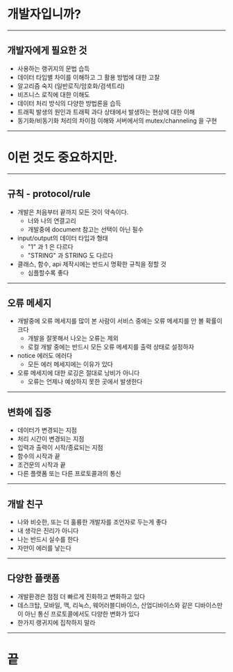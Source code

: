# 개발자입니까?<!-- .element: class="r-fit-text" -->

---

## 개발자에게 필요한 것

- 사용하는 랭귀지의 문법 습득<!-- .element: class="fragment" -->
- 데이터 타입별 차이를 이해하고 그 활용 방법에 대한 고찰<!-- .element: class="fragment" -->
- 알고리즘 숙지 (일반로직/암호화/검색트리)<!-- .element: class="fragment" -->
- 비즈니스 로직에 대한 이해도<!-- .element: class="fragment" -->
- 데이터 처리 방식의 다양한 방법론을 습득<!-- .element: class="fragment" -->
- 트래픽 발생의 원인과 트래픽 과다 상태에서 발생하는 현상에 대한 이해<!-- .element: class="fragment" -->
- 동기화/비동기화 처리의 차이점 이해와 서버에서의 mutex/channeling 을 구현<!-- .element: class="fragment" -->

---

# 이런 것도 중요하지만.<!-- .element: class="r-fit-text" -->

---

## 규칙 - protocol/rule

- 개발은 처음부터 끝까지 모든 것이 약속이다.<!-- .element: class="fragment" -->
    - 너와 나의 연결고리
    - 개발중에 document 참고는 선택이 아닌 필수
- input/output의 데이터 타입과 형태<!-- .element: class="fragment" -->
    - "1" 과 1 은 다르다
    - "STRING" 과 STRING 도 다르다
- 클래스, 함수, api 제작시에는 반드시 명확한 규칙을 정할 것
    - 심플할수록 좋다

---

## 오류 메세지

- 개발중에 오류 메세지를 많이 본 사람이 서비스 중에는 오류 메세지를 안 볼 확률이 크다<!-- .element: class="fragment" -->
    - 개발을 잘못해서 나오는 오류는 제외
    - 로컬 개발 중에는 반드시 모든 오류 메세지를 출력 상태로 설정하자
- notice 에러도 에러다<!-- .element: class="fragment" -->
    - 모든 에러 메세지에는 이유가 있다
- 오류 메세지에 대한 로깅은 절대로 낭비가 아니다<!-- .element: class="fragment" -->
    - 오류는 언제나 예상하지 못한 곳에서 발생한다

---

## 변화에 집중

- 데이터가 변경되는 지점<!-- .element: class="fragment" -->
- 처리 시간이 변경되는 지점<!-- .element: class="fragment" -->
- 입력과 출력이 시작/종료되는 지점<!-- .element: class="fragment" -->
- 함수의 시작과 끝<!-- .element: class="fragment" -->
- 조건문의 시작과 끝<!-- .element: class="fragment" -->
- 다른 플랫폼 또는 다른 프로토콜과의 통신<!-- .element: class="fragment" -->

---

## 개발 친구

- 나와 비슷한, 또는 더 훌륭한 개발자를 조언자로 두는게 좋다<!-- .element: class="fragment" -->
- 내 생각은 진리가 아니다<!-- .element: class="fragment" -->
- 나는 반드시 실수를 한다<!-- .element: class="fragment" -->
- 자만이 에러를 낳는다<!-- .element: class="fragment" -->

---

## 다양한 플랫폼

- 개발환경은 점점 더 빠르게 진화하고 변화하고 있다<!-- .element: class="fragment" -->
- 데스크탑, 모바일, 맥, 리눅스, 웨어러블디바이스, 산업디바이스와 같은 디바이스만이 아닌 통신 프로토콜에서도 다양한 변화가 있다<!-- .element: class="fragment" -->
- 한가지 랭귀지에 집착하지 말라<!-- .element: class="fragment strike" -->

---

# 끝
